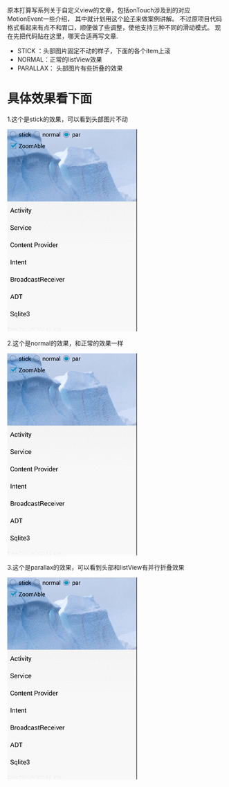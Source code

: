原本打算写系列关于自定义view的文章，包括onTouch涉及到的对应MotionEvent一些介绍，
其中就计划用这个[轮子](https://github.com/matrixxun/PullToZoomInListView)来做案例讲解。
不过原项目代码格式看起来有点不和胃口，顺便做了些调整，使他支持三种不同的滑动模式。
现在先把代码贴在这里，哪天合适再写文章.

- STICK ：头部图片固定不动的样子，下面的各个item上滚
- NORMAL：正常的listView效果
- PARALLAX： 头部图片有些折叠的效果


# 具体效果看下面

1.这个是stick的效果，可以看到头部图片不动

![](art/stick.gif)

2.这个是normal的效果，和正常的效果一样

![](art/stick.gif)

3.这个是parallax的效果，可以看到头部和listView有并行折叠效果

![](art/stick.gif)
